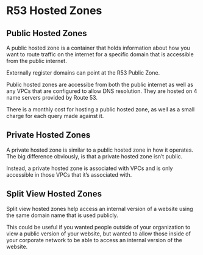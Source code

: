 # R53 Hosted Zones

## Public Hosted Zones

A public hosted zone is a container that holds information about how you want to route traffic on the internet for a specific domain that is accessible from the public internet.

Externally register domains can point at the R53 Public Zone.

Public hosted zones are accessibe from both the public internet as well as any VPCs that are configured to allow DNS resolution. They are hosted on 4 name servers provided by Route 53.

There is a monthly cost for hosting a public hosted zone, as well as a small charge for each query made against it.

## Private Hosted Zones

A private hosted zone is similar to a public hosted zone in how it operates. The big difference obviously, is that a private hosted zone isn’t public.

Instead, a private hosted zone is associated with VPCs and is only accessible in those VPCs that it’s associated with.

## Split View Hosted Zones

Split view hosted zones help access an internal version of a website using the same domain name that is used publicly.

This could be useful if you wanted people outside of your organization to view a public version of your website, but wanted to allow those inside of your corporate network to be able to access an internal version of the website.
